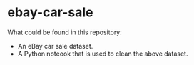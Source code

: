 # ebay-car-sale

What could be found in this repository:
* An eBay car sale dataset.
* A Python noteook that is used to clean the above dataset.
